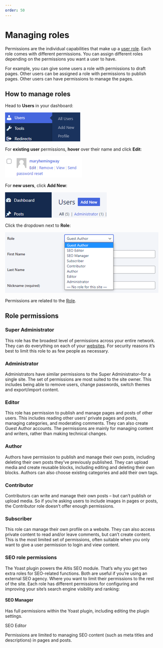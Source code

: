 ```yaml
---
order: 50
---
```


# Managing roles

Permissions are the individual capabilities that make up a [user role](roles-and-permissions.md). Each role comes with different permissions. You can assign different roles depending on the permissions you want a user to have. 

For example, you can give some users a role with permissions to draft pages. Other users can be assigned a role with permissions to publish pages. Other users can have permissions to manage the pages. 

## How to manage roles

Head to **Users** in your dashboard:

![](../assets/managing-roles-image2.png)

For **existing user** permissions, **hover** over their name and click **Edit**:

![](../assets/managing-roles-image4.png)

For **new users**, click **Add New**:

![](../assets/managing-roles-image3.png)

Click the dropdown next to **Role**:

![](../assets/managing-roles-image1.png)

Permissions are related to the [Role](roles-and-permissions.md).

## Role permissions

### Super Administrator 

This role has the broadest level of permissions across your entire network. They can do everything on each of your [websites](../administration/multisite.md). For security reasons it’s best to limit this role to as few people as necessary.

### Administrator

Administrators have similar permissions to the Super Administrator–for a single site. The set of permissions are most suited to the site owner. This includes being able to remove users, change passwords, switch themes and export/import content. 

### Editor

This role has permission to publish and manage pages and posts of other users. This includes reading other users’ private pages and posts, managing categories, and moderating comments. They can also create Guest Author accounts. The permissions are mainly for managing content and writers, rather than making technical changes.

### Author

Authors have permission to publish and manage their own posts, including deleting their own posts they’ve previously published. They can upload media and create reusable blocks, including editing and deleting their own blocks. Authors can also choose existing categories and add their own tags.

### Contributor

Contributors can write and manage their own posts – but can’t publish or upload media. So if you’re asking users to include images in pages or posts, the Contributor role doesn’t offer enough permissions. 

### Subscriber

This role can manage their own profile on a website. They can also access private content to read and/or leave comments, but can’t create content. This is the most limited set of permissions, often suitable when you only want to give a user permission to login and view content. 

### SEO role permissions

The Yoast plugin powers the Altis SEO module. That’s why you get two extra roles for SEO-related functions. Both are useful if you’re using an external SEO agency. Where you want to limit their permissions to the rest of the site. Each role has different permissions for configuring and improving your site’s search engine visibility and ranking:

#### SEO Manager

Has full permissions within the Yoast plugin, including editing the plugin settings.

SEO Editor

Permissions are limited to managing SEO content (such as meta titles and descriptions) in pages and posts.
